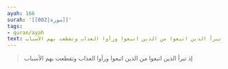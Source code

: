 ```yaml
---
ayah: 166
surah: '[[002|سورة]]'
tags:
- quran/ayah
text: إذ تبرأ الذين اتبعوا من الذين اتبعوا ورأوا العذاب وتقطعت بهم الأسباب
---
```

> إذ تبرأ الذين اتبعوا من الذين اتبعوا ورأوا العذاب وتقطعت بهم الأسباب
